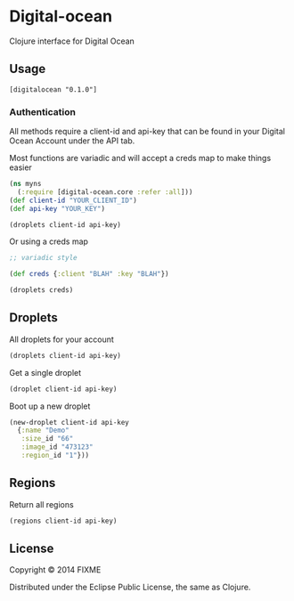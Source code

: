 # Digital-ocean

Clojure interface for Digital Ocean

## Usage

```
[digitalocean "0.1.0"]
```

### Authentication

All methods require a client-id and api-key that can be found in your Digital Ocean Account under the API tab.

Most functions are variadic and will accept a creds map to make things easier

```clojure
(ns myns
  (:require [digital-ocean.core :refer :all]))
(def client-id "YOUR_CLIENT_ID")
(def api-key "YOUR_KEY")

(droplets client-id api-key)
```

Or using a creds map

```clojure
;; variadic style

(def creds {:client "BLAH" :key "BLAH"})

(droplets creds)
```

## Droplets

All droplets for your account

```clojure
(droplets client-id api-key)

```

Get a single droplet

```clojure
(droplet client-id api-key)
```

Boot up a new droplet

```clojure
(new-droplet client-id api-key
  {:name "Demo"
   :size_id "66"
   :image_id "473123"
   :region_id "1"}))
```

## Regions

Return all regions

```clojure
(regions client-id api-key)
```

## License

Copyright © 2014 FIXME

Distributed under the Eclipse Public License, the same as Clojure.
